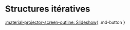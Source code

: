 # Structures itératives
[:material-projector-screen-outline: Slideshow](slides-structuresIteratives.html){ .md-button }
